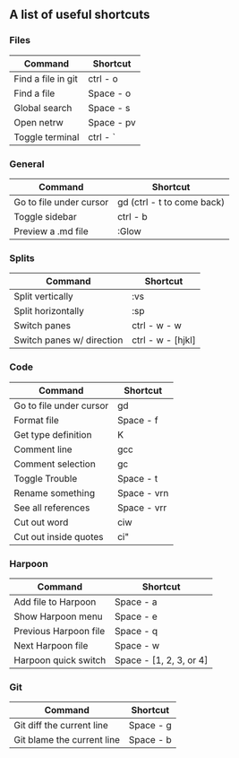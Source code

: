 ## A list of useful shortcuts

### Files

| Command            | Shortcut   |
|--------------------|------------|
| Find a file in git | ctrl - o   |
| Find a file        | Space - o  |
| Global search      | Space - s  |
| Open netrw         | Space - pv |
| Toggle terminal    | ctrl - `   |

### General

| Command                 | Shortcut                   |
|-------------------------|----------------------------|
| Go to file under cursor | gd (ctrl - t to come back) |
| Toggle sidebar          | ctrl - b                   |
| Preview a .md file      | :Glow                      |

### Splits

| Command                  | Shortcut                   |
|--------------------------|----------------------------|
| Split vertically         | :vs                        |
| Split horizontally       | :sp                        |
| Switch panes             | ctrl - w - w               |
| Switch panes w/ direction| ctrl - w - [hjkl]          |

### Code 

| Command                 | Shortcut    |
|-------------------------|-------------|
| Go to file under cursor | gd          |
| Format file             | Space - f   |
| Get type definition     | K           |
| Comment line            | gcc         |
| Comment selection       | gc          |
| Toggle Trouble          | Space - t   |
| Rename something        | Space - vrn |
| See all references      | Space - vrr |
| Cut out word            | ciw         |
| Cut out inside quotes   | ci"         |

### Harpoon

| Command               | Shortcut                |
|-----------------------|-------------------------|
| Add file to Harpoon   | Space - a               |
| Show Harpoon menu     | Space - e               |
| Previous Harpoon file | Space - q               |
| Next Harpoon file     | Space - w               |
| Harpoon quick switch  | Space - [1, 2, 3, or 4] |

### Git

| Command                    | Shortcut  |
|----------------------------|-----------|
| Git diff the current line  | Space - g |
| Git blame the current line | Space - b |
